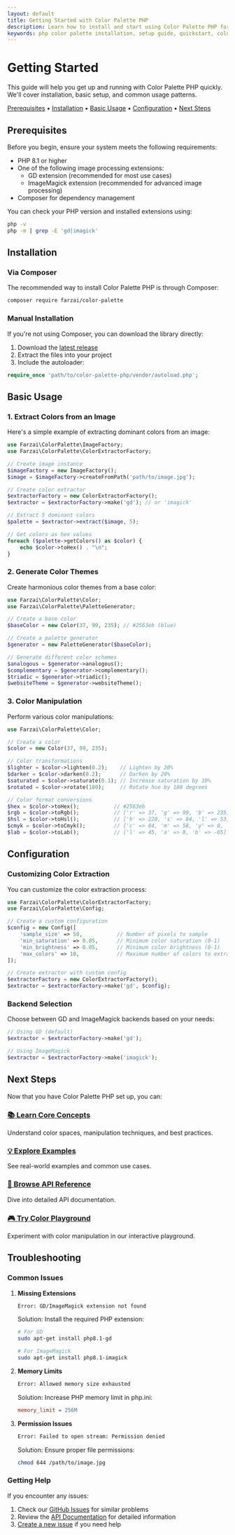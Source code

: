 ```yaml
---
layout: default
title: Getting Started with Color Palette PHP
description: Learn how to install and start using Color Palette PHP for image color extraction and manipulation
keywords: php color palette installation, setup guide, quickstart, color extraction tutorial
---
```


# Getting Started

This guide will help you get up and running with Color Palette PHP quickly. We'll cover installation, basic setup, and common usage patterns.

<div class="quick-links">
  <a href="#prerequisites">Prerequisites</a> •
  <a href="#installation">Installation</a> •
  <a href="#basic-usage">Basic Usage</a> •
  <a href="#configuration">Configuration</a> •
  <a href="#next-steps">Next Steps</a>
</div>

## Prerequisites

Before you begin, ensure your system meets the following requirements:

- PHP 8.1 or higher
- One of the following image processing extensions:
  - GD extension (recommended for most use cases)
  - ImageMagick extension (recommended for advanced image processing)
- Composer for dependency management

You can check your PHP version and installed extensions using:

```bash
php -v
php -m | grep -E 'gd|imagick'
```

## Installation

### Via Composer

The recommended way to install Color Palette PHP is through Composer:

```bash
composer require farzai/color-palette
```

### Manual Installation

If you're not using Composer, you can download the library directly:

1. Download the [latest release](https://github.com/parsilver/color-palette-php/releases)
2. Extract the files into your project
3. Include the autoloader:

```php
require_once 'path/to/color-palette-php/vendor/autoload.php';
```

## Basic Usage

### 1. Extract Colors from an Image

Here's a simple example of extracting dominant colors from an image:

```php
use Farzai\ColorPalette\ImageFactory;
use Farzai\ColorPalette\ColorExtractorFactory;

// Create image instance
$imageFactory = new ImageFactory();
$image = $imageFactory->createFromPath('path/to/image.jpg');

// Create color extractor
$extractorFactory = new ColorExtractorFactory();
$extractor = $extractorFactory->make('gd'); // or 'imagick'

// Extract 5 dominant colors
$palette = $extractor->extract($image, 5);

// Get colors as hex values
foreach ($palette->getColors() as $color) {
    echo $color->toHex() . "\n";
}
```

### 2. Generate Color Themes

Create harmonious color themes from a base color:

```php
use Farzai\ColorPalette\Color;
use Farzai\ColorPalette\PaletteGenerator;

// Create a base color
$baseColor = new Color(37, 99, 235); // #2563eb (blue)

// Create a palette generator
$generator = new PaletteGenerator($baseColor);

// Generate different color schemes
$analogous = $generator->analogous();
$complementary = $generator->complementary();
$triadic = $generator->triadic();
$websiteTheme = $generator->websiteTheme();
```

### 3. Color Manipulation

Perform various color manipulations:

```php
use Farzai\ColorPalette\Color;

// Create a color
$color = new Color(37, 99, 235);

// Color transformations
$lighter = $color->lighten(0.2);    // Lighten by 20%
$darker = $color->darken(0.2);      // Darken by 20%
$saturated = $color->saturate(0.1); // Increase saturation by 10%
$rotated = $color->rotate(180);     // Rotate hue by 180 degrees

// Color format conversions
$hex = $color->toHex();           // #2563eb
$rgb = $color->toRgb();           // ['r' => 37, 'g' => 99, 'b' => 235]
$hsl = $color->toHsl();           // ['h' => 220, 's' => 84, 'l' => 53]
$cmyk = $color->toCmyk();         // ['c' => 84, 'm' => 58, 'y' => 0, 'k' => 8]
$lab = $color->toLab();           // ['l' => 45, 'a' => 8, 'b' => -65]
```

## Configuration

### Customizing Color Extraction

You can customize the color extraction process:

```php
use Farzai\ColorPalette\ColorExtractorFactory;
use Farzai\ColorPalette\Config;

// Create a custom configuration
$config = new Config([
    'sample_size' => 50,           // Number of pixels to sample
    'min_saturation' => 0.05,      // Minimum color saturation (0-1)
    'min_brightness' => 0.05,      // Minimum color brightness (0-1)
    'max_colors' => 10,            // Maximum number of colors to extract
]);

// Create extractor with custom config
$extractorFactory = new ColorExtractorFactory();
$extractor = $extractorFactory->make('gd', $config);
```

### Backend Selection

Choose between GD and ImageMagick backends based on your needs:

```php
// Using GD (default)
$extractor = $extractorFactory->make('gd');

// Using ImageMagick
$extractor = $extractorFactory->make('imagick');
```

## Next Steps

Now that you have Color Palette PHP set up, you can:

<div class="next-steps">
  <div class="next-step">
    <h3><a href="core-concepts">📚 Learn Core Concepts</a></h3>
    <p>Understand color spaces, manipulation techniques, and best practices.</p>
  </div>
  
  <div class="next-step">
    <h3><a href="examples/">💡 Explore Examples</a></h3>
    <p>See real-world examples and common use cases.</p>
  </div>
  
  <div class="next-step">
    <h3><a href="api/">📖 Browse API Reference</a></h3>
    <p>Dive into detailed API documentation.</p>
  </div>
  
  <div class="next-step">
    <h3><a href="playground">🎮 Try Color Playground</a></h3>
    <p>Experiment with color manipulation in our interactive playground.</p>
  </div>
</div>

## Troubleshooting

### Common Issues

1. **Missing Extensions**
   ```bash
   Error: GD/ImageMagick extension not found
   ```
   Solution: Install the required PHP extension:
   ```bash
   # For GD
   sudo apt-get install php8.1-gd
   
   # For ImageMagick
   sudo apt-get install php8.1-imagick
   ```

2. **Memory Limits**
   ```bash
   Error: Allowed memory size exhausted
   ```
   Solution: Increase PHP memory limit in php.ini:
   ```ini
   memory_limit = 256M
   ```

3. **Permission Issues**
   ```bash
   Error: Failed to open stream: Permission denied
   ```
   Solution: Ensure proper file permissions:
   ```bash
   chmod 644 /path/to/image.jpg
   ```

### Getting Help

If you encounter any issues:

1. Check our [GitHub Issues](https://github.com/parsilver/color-palette-php/issues) for similar problems
2. Review the [API Documentation](api/) for detailed information
3. [Create a new issue](https://github.com/parsilver/color-palette-php/issues/new) if you need help 